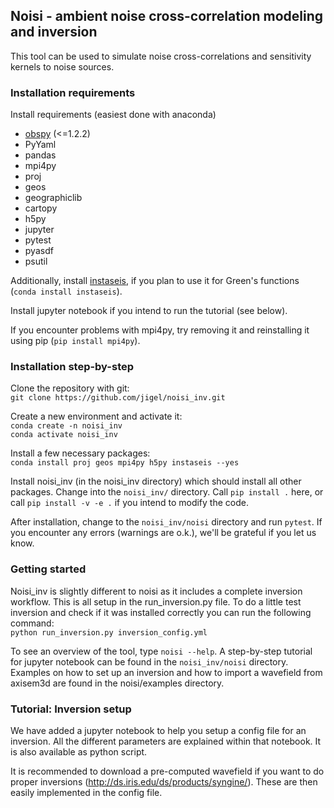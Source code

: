 ## Noisi - ambient noise cross-correlation modeling and inversion

This tool can be used to simulate noise cross-correlations and sensitivity kernels to noise sources.

### Installation requirements

Install requirements (easiest done with anaconda)
- [obspy](https://docs.obspy.org/) (<=1.2.2)
- PyYaml
- pandas
- mpi4py
- proj
- geos
- geographiclib
- cartopy
- h5py
- jupyter
- pytest
- pyasdf
- psutil

Additionally, install [instaseis](http://instaseis.net/), if you plan to use it for Green's functions (`conda install instaseis`).

Install jupyter notebook if you intend to run the tutorial (see below).

If you encounter problems with mpi4py, try removing it and reinstalling it using pip (`pip install mpi4py`).

### Installation step-by-step

Clone the repository with git:  
`git clone https://github.com/jigel/noisi_inv.git`

Create a new environment and activate it:  
`conda create -n noisi_inv`  
`conda activate noisi_inv`

Install a few necessary packages:  
`conda install proj geos mpi4py h5py instaseis --yes`  

Install noisi_inv (in the noisi_inv directory) which should install all other packages.
Change into the `noisi_inv/` directory. Call `pip install .` here, or call `pip install -v -e .` if you intend to modify the code.

After installation, change to the `noisi_inv/noisi` directory and run `pytest`. If you encounter any errors (warnings are o.k.), we'll be grateful if you let us know. 

### Getting started

Noisi_inv is slightly different to noisi as it includes a complete inversion workflow. This is all setup in the run_inversion.py file. 
To do a little test inversion and check if it was installed correctly you can run the following command:  
`python run_inversion.py inversion_config.yml`


To see an overview of the tool, type `noisi --help`.
A step-by-step tutorial for jupyter notebook can be found in the `noisi_inv/noisi` directory.
Examples on how to set up an inversion and how to import a wavefield from axisem3d are found in the noisi/examples directory.

### Tutorial: Inversion setup
We have added a jupyter notebook to help you setup a config file for an inversion. All the different parameters are explained within that notebook. It is also available as python script. 

It is recommended to download a pre-computed wavefield if you want to do proper inversions (http://ds.iris.edu/ds/products/syngine/). These are then easily implemented in the config file. 


